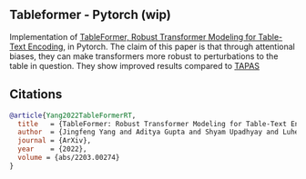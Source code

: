 ## Tableformer - Pytorch (wip)

Implementation of <a href="https://arxiv.org/abs/2203.00274">TableFormer, Robust Transformer Modeling for Table-Text Encoding</a>, in Pytorch. The claim of this paper is that through attentional biases, they can make transformers more robust to perturbations to the table in question. They show improved results compared to <a href="https://arxiv.org/abs/2004.02349">TAPAS</a>

## Citations

```bibtex
@article{Yang2022TableFormerRT,
  title   = {TableFormer: Robust Transformer Modeling for Table-Text Encoding},
  author  = {Jingfeng Yang and Aditya Gupta and Shyam Upadhyay and Luheng He and Rahul Goel and Shachi Paul},
  journal = {ArXiv},
  year    = {2022},
  volume = {abs/2203.00274}
}
```

